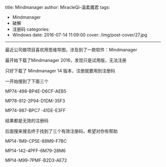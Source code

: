 title: Mindmanager
author: MiracleQi-温柔魔君
tags:
  - Mindmanager
  - 破解
  - 注册码
categories:
  - Windows
date: 2016-07-14 11:09:00
cover: /img/post-cover/27.jpg
---
最近公司做项目喜欢用思维导图，涉及到了一款软件：Mindmanager

最开始下载了Mindmanager 2016，发现只是试用版，无法注册

只好下载了 Mindmanager 14 版本，注册就要用到注册码

一开始搜到了下面三个

MP74-498-BP4E-D6CF-AEB5

MP78-812-2P94-D1DM-35F3

MP74-987-BPC7 -41DE-E3FF

结果都是无效的注册码

后面搜来搜去终于找到了三个有效注册码，希望对你有帮助

MP14-1M9-CP5E-88M9-F7BC

MP14-142-4PFF-6M79-28M6

MP14-M99-7PMF-B2D3-AE72